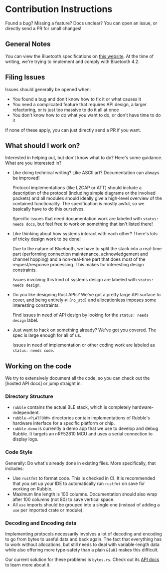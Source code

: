 # Contribution Instructions

Found a bug? Missing a feature? Docs unclear? You can open an issue, or
directly send a PR for small changes!

## General Notes

You can view the Bluetooth specifications on [this website][bt-specs]. At the
time of writing, we're trying to implement and comply with Bluetooth 4.2.

## Filing Issues

Issues should generally be opened when:

* You found a bug and don't know how to fix it or what causes it
* You need a complicated feature that requires API design, a larger
  refactoring, or is just too massive to do it all at once
* You don't know how to do what you want to do, or don't have time to do it

If none of these apply, you can just directly send a PR if you want.

## What should I work on?

Interested in helping out, but don't know what to do? Here's some guidance.
What are you interested in?

* Like doing technical writing? Like ASCII art? Documentation can always be
  improved!

  Protocol implementations (like L2CAP or ATT) should include a description of
  the protocol (including simple diagrams or the involved packets) and all
  modules should ideally give a high-level overview of the contained
  functionality. The specification is mostly awful, so we basically have to do
  this ourselves.

  Specific issues that need documentation work are labeled with
  `status: needs docs`, but feel free to work on something that isn't listed
  there!

* Like thinking about how systems interact with each other? There's lots of
  tricky design work to be done!

  Due to the nature of Bluetooth, we have to split the stack into a real-time
  part (performing connection maintenance, acknowledgement and channel hopping)
  and a non-real-time part that does most of the request/response processing.
  This makes for interesting design constraints.

  Issues involving this kind of systems design are labeled with
  `status: needs design`.

* Do you like designing Rust APIs? We've got a pretty large API surface to
  cover, and being entirely `#![no_std]` and allocationless imposes some
  interesting constraints.

  Find issues in need of API design by looking for the `status: needs design`
  label.

* Just want to hack on something already? We've got you covered. The spec is
  large enough for all of us.

  Issues in need of implementation or other coding work are labeled as
  `status: needs code`.

## Working on the code

We try to extensively document all the code, so you can check out the [hosted
API docs] or jump straight in.

### Directory Structure

* `rubble` contains the actual BLE stack, which is completely
  hardware-independent.
* `rubble-<PLATFORM>` directories contain implementations of Rubble's hardware
  interface for a specific platform or chip.
* `rubble-demo` is currently a demo app that we use to develop and debug Rubble.
  It targets an nRF52810 MCU and uses a serial connection to display logs.

### Code Style

Generally: Do what's already done in existing files. More specifically, that
includes:

* Use `rustfmt` to format code. This is checked in CI. It is recommended that
  you set up your IDE to automatically run `rustfmt` on save for working on
  Rubble.
* Maximum line length is 100 columns. Documentation should also wrap after 100
  columns (not 80) to save vertical space.
* All `use` imports should be grouped into a single one (instead of adding a
  `use` per imported crate or module).

### Decoding and Encoding data

Implementing protocols necessarily involves a lot of decoding and encoding to go
from bytes to useful data and back again. The fact that everything has to work
without allocations, but still needs to deal with variable-length data while
also offering more type-safety than a plain `&[u8]` makes this difficult.

Our current solution for these problems is `bytes.rs`. Check out its
[API docs][bytes.rs] to learn more about it.

[bt-specs]: https://www.bluetooth.com/specifications/archived-specifications
[bytes.rs]: https://jonas-schievink.github.io/rubble/rubble/bytes
